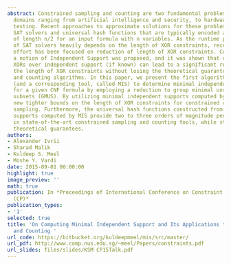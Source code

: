 ```yaml
---
abstract: Constrained sampling and counting are two fundamental problems arising in
  domains ranging from artificial intelligence and security, to hardware and software
  testing. Recent approaches to approximate solutions for these problems rely on employing
  SAT solvers and universal hash functions that are typically encoded as XOR constraints
  of length n/2 for an input formula with n variables. As the runtime performance
  of SAT solvers heavily depends on the length of XOR constraints, recent research
  effort has been focused on reduction of length of XOR constraints. Consequently,
  a notion of Independent Support was proposed, and it was shown that constructing
  XORs over independent support (if known) can lead to a significant reduction in
  the length of XOR constraints without losing the theoretical guarantees of sampling
  and counting algorithms. In this paper, we present the first algorithmic procedure
  (and a corresponding tool, called MIS) to determine minimal independent support
  for a given CNF formula by employing a reduction to group minimal unsatisfiable
  subsets (GMUS). By utilizing minimal independent supports computed by MIS, we provide
  new tighter bounds on the length of XOR constraints for constrained counting and
  sampling. Furthermore, the universal hash functions constructed from independent
  supports computed by MIS provide two to three orders of magnitude performance improvement
  in state-of-the-art constrained sampling and counting tools, while still retaining
  theoretical guarantees.
authors:
- Alexander Ivrii
- Sharad Malik
- Kuldeep S. Meel
- Moshe Y. Vardi
date: 2015-09-01 00:00:00
highlight: true
image_preview: ''
math: true
publication: In *Proceedings of International Conference on Constraint Programming
  (CP)*
publication_types:
- '1'
selected: true
title: 'On Computing Minimal Independent Support and Its Applications to Sampling
  and Counting '
url_code: https://bitbucket.org/kuldeepmeel/mis/src/master/
url_pdf: http://www.comp.nus.edu.sg/~meel/Papers/constraints.pdf
url_slides: files/slides/KSM CP15Talk.pdf
---
```


